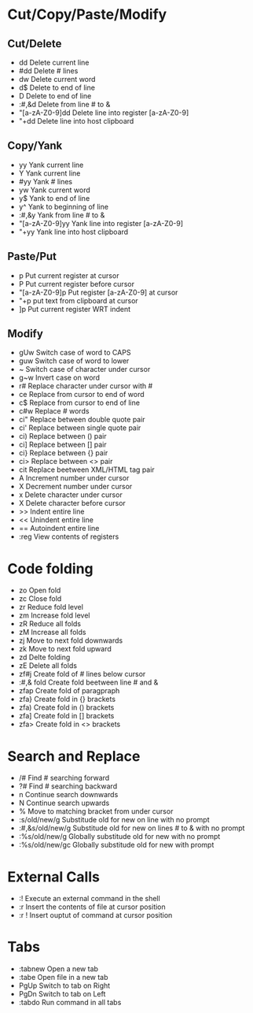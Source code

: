 # Cut/Copy/Paste/Modify

## Cut/Delete
+ dd Delete current line
+ \#dd Delete # lines
+ dw Delete current word
+ d$ Delete to end of line
+ D Delete to end of line
+ :#,&d Delete from line # to &
+ "[a-zA-Z0-9]dd Delete line into register [a-zA-Z0-9]
+ "+dd Delete line into host clipboard

## Copy/Yank
+ yy Yank current line
+ Y Yank current line
+ \#yy Yank # lines
+ yw Yank current word
+ y$ Yank to end of line
+ y^ Yank to beginning of line
+ :#,&y Yank from line # to &
+ "[a-zA-Z0-9]yy Yank line into register [a-zA-Z0-9]
+ "+yy Yank line into host clipboard

## Paste/Put
+ p Put current register at cursor
+ P Put current register before cursor
+ "[a-zA-Z0-9]p Put register [a-zA-Z0-9] at cursor
+ "+p put text from clipboard at cursor
+ ]p Put current register WRT indent

## Modify
+ gUw Switch case of word to CAPS
+ guw Switch case of word to lower
+ ~ Switch case of character under cursor
+ g~w Invert case on word
+ r# Replace character under cursor with #
+ ce Replace from cursor to end of word
+ c$ Replace from cursor to end of line
+ c#w Replace # words
+ ci" Replace between double quote pair
+ ci' Replace between single quote pair
+ ci) Replace between () pair
+ ci] Replace between [] pair
+ ci} Replace between {} pair
+ ci> Replace between <> pair
+ cit Replace beetween XML/HTML tag pair
+ <ctrl>A Increment number under cursor
+ <ctrl>X Decrement number under cursor
+ x Delete character under cursor
+ X Delete character before cursor
+ \>\> Indent entire line
+ << Unindent entire line
+ == Autoindent entire line
+ :reg View contents of registers

# Code folding
+ zo Open fold
+ zc Close fold
+ zr Reduce fold level
+ zm Increase fold level
+ zR Reduce all folds
+ zM Increase all folds
+ zj Move to next fold downwards
+ zk Move to next fold upward
+ zd Delte folding
+ zE Delete all folds
+ zf#j Create fold of # lines below cursor
+ :#,& fold Create fold beetween line # and &
+ zfap Create fold of paragpraph
+ zfa} Create fold in {} brackets
+ zfa) Create fold in () brackets
+ zfa] Create fold in [] brackets
+ zfa> Create fold in <> brackets

# Search and Replace
+ /# Find # searching forward
+ ?# Find # searching backward
+ n Continue search downwards
+ N Continue search upwards
+ % Move to matching bracket from under cursor
+ :s/old/new/g Substitude old for new on line with no prompt
+ :#,&s/old/new/g Substitude old for new on lines # to & with no prompt
+ :%s/old/new/g Globally substitude old for new with no prompt
+ :%s/old/new/gc Globally substitude old for new with prompt

# External Calls
+ :! <command> Execute an external command in the shell
+ :r <file> Insert the contents of file at cursor position
+ :r !<command> Insert ouptut of command at cursor position

# Tabs
+ :tabnew Open a new tab
+ :tabe <file> Open file in a new tab
+ <ctrl> PgUp Switch to tab on Right
+ <ctrl> PgDn Switch to tab on Left
+ :tabdo <command> Run command in all tabs
